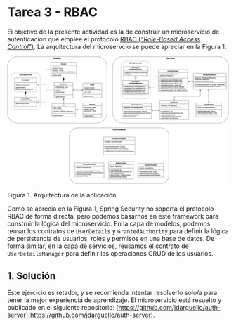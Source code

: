 # Tarea 3 - RBAC

El objetivo de la presente actividad es la de construir un microservicio de autenticación que emplee el protocolo [RBAC (_"Role-Based Access Control"_)](https://www.redhat.com/es/topics/security/what-is-role-based-access-control). La arquitectura del microservcio se puede apreciar en la Figura 1.

![](../../../static/img/security/tarea3/auth-server.png)

Figura 1. Arquitectura de la aplicación.

Como se aprecia en la Figura 1, Spring Security no soporta el protocolo RBAC de forma directa, pero podemos basarnos en este framework para construir la lógica del microservicio. En la capa de modelos, podemos reusar los contratos de `UserDetails` y `GrantedAuthority` para definir la lógica de persistencia de usuarios, roles y permisos en una base de datos. De forma similar, en la capa de servicios, reusamos el contrato de `UserDetailsManager` para definir las operaciones CRUD de los usuarios.

## 1. Solución

Este ejercicio es retador, y se recomienda intentar resolverlo solo/a para tener la mejor experiencia de aprendizaje. El microservicio está resuelto y publicado en el siguiente repositorio: [https://github.com/jdarguello/auth-server](https://github.com/jdarguello/auth-server).